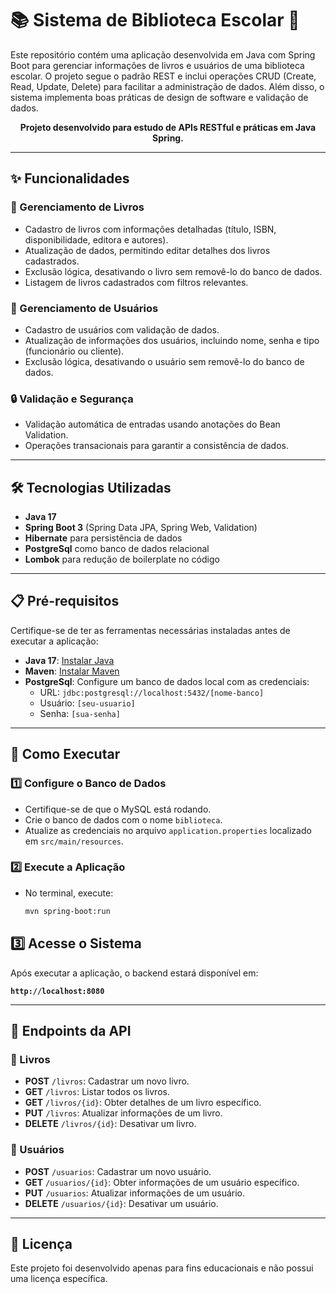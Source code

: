 # 📚 Sistema de Biblioteca Escolar 📖

Este repositório contém uma aplicação desenvolvida em Java com Spring Boot para gerenciar informações de livros e usuários de uma biblioteca escolar. O projeto segue o padrão REST e inclui operações CRUD (Create, Read, Update, Delete) para facilitar a administração de dados. Além disso, o sistema implementa boas práticas de design de software e validação de dados.

<p align="center">
    <b>Projeto desenvolvido para estudo de APIs RESTful e práticas em Java Spring.</b>
</p>

---

## ✨ Funcionalidades

### 📘 Gerenciamento de Livros
- Cadastro de livros com informações detalhadas (título, ISBN, disponibilidade, editora e autores).
- Atualização de dados, permitindo editar detalhes dos livros cadastrados.
- Exclusão lógica, desativando o livro sem removê-lo do banco de dados.
- Listagem de livros cadastrados com filtros relevantes.

### 👤 Gerenciamento de Usuários
- Cadastro de usuários com validação de dados.
- Atualização de informações dos usuários, incluindo nome, senha e tipo (funcionário ou cliente).
- Exclusão lógica, desativando o usuário sem removê-lo do banco de dados.

### 🔒 Validação e Segurança
- Validação automática de entradas usando anotações do Bean Validation.
- Operações transacionais para garantir a consistência de dados.

---

## 🛠️ Tecnologias Utilizadas

- **Java 17**
- **Spring Boot 3** (Spring Data JPA, Spring Web, Validation)
- **Hibernate** para persistência de dados
- **PostgreSql** como banco de dados relacional
- **Lombok** para redução de boilerplate no código

---

## 📋 Pré-requisitos

Certifique-se de ter as ferramentas necessárias instaladas antes de executar a aplicação:

- **Java 17**: [Instalar Java](https://www.oracle.com/java/technologies/javase-jdk17-downloads.html)
- **Maven**: [Instalar Maven](https://maven.apache.org/install.html)
- **PostgreSql**: Configure um banco de dados local com as credenciais:
  - URL: `jdbc:postgresql://localhost:5432/[nome-banco]`
  - Usuário: `[seu-usuario]`
  - Senha: `[sua-senha]`

---

## 🚀 Como Executar

### 1️⃣ Configure o Banco de Dados
- Certifique-se de que o MySQL está rodando.
- Crie o banco de dados com o nome `biblioteca`.
- Atualize as credenciais no arquivo `application.properties` localizado em `src/main/resources`.

### 2️⃣ Execute a Aplicação
- No terminal, execute:
  ```bash
  mvn spring-boot:run
  
## 3️⃣ Acesse o Sistema

Após executar a aplicação, o backend estará disponível em: 

**`http://localhost:8080`**

---

## 🧪 Endpoints da API

### 📘 Livros
- **POST** `/livros`: Cadastrar um novo livro.
- **GET** `/livros`: Listar todos os livros.
- **GET** `/livros/{id}`: Obter detalhes de um livro específico.
- **PUT** `/livros`: Atualizar informações de um livro.
- **DELETE** `/livros/{id}`: Desativar um livro.

### 👤 Usuários
- **POST** `/usuarios`: Cadastrar um novo usuário.
- **GET** `/usuarios/{id}`: Obter informações de um usuário específico.
- **PUT** `/usuarios`: Atualizar informações de um usuário.
- **DELETE** `/usuarios/{id}`: Desativar um usuário.

---

## 📄 Licença

Este projeto foi desenvolvido apenas para fins educacionais e não possui uma licença específica.
